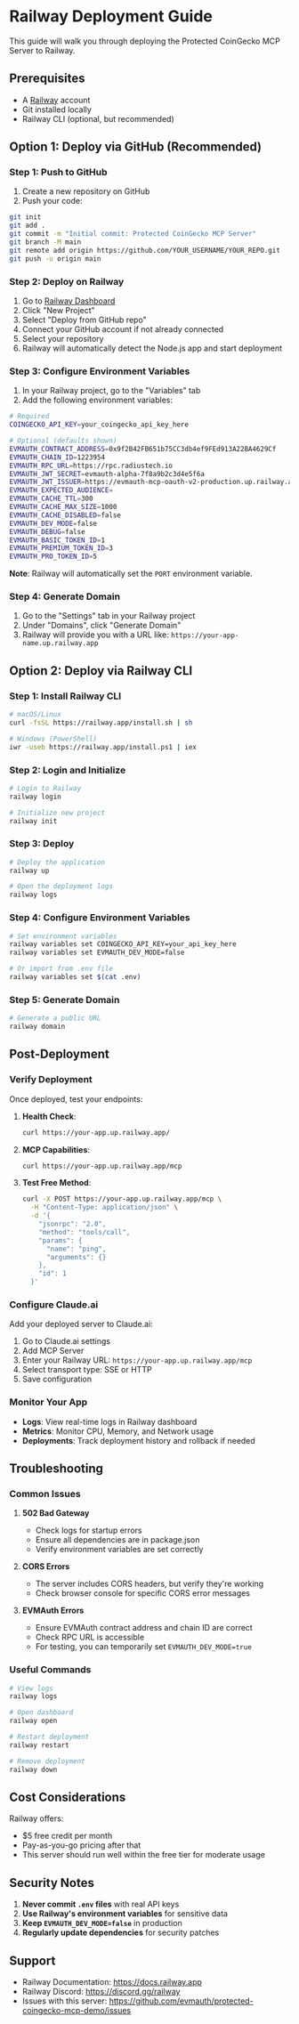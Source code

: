 # Railway Deployment Guide

This guide will walk you through deploying the Protected CoinGecko MCP Server to Railway.

## Prerequisites

- A [Railway](https://railway.app) account
- Git installed locally
- Railway CLI (optional, but recommended)

## Option 1: Deploy via GitHub (Recommended)

### Step 1: Push to GitHub

1. Create a new repository on GitHub
2. Push your code:
```bash
git init
git add .
git commit -m "Initial commit: Protected CoinGecko MCP Server"
git branch -M main
git remote add origin https://github.com/YOUR_USERNAME/YOUR_REPO.git
git push -u origin main
```

### Step 2: Deploy on Railway

1. Go to [Railway Dashboard](https://railway.app/dashboard)
2. Click "New Project"
3. Select "Deploy from GitHub repo"
4. Connect your GitHub account if not already connected
5. Select your repository
6. Railway will automatically detect the Node.js app and start deployment

### Step 3: Configure Environment Variables

1. In your Railway project, go to the "Variables" tab
2. Add the following environment variables:

```bash
# Required
COINGECKO_API_KEY=your_coingecko_api_key_here

# Optional (defaults shown)
EVMAUTH_CONTRACT_ADDRESS=0x9f2B42FB651b75CC3db4ef9FEd913A22BA4629Cf
EVMAUTH_CHAIN_ID=1223954
EVMAUTH_RPC_URL=https://rpc.radiustech.io
EVMAUTH_JWT_SECRET=evmauth-alpha-7f8a9b2c3d4e5f6a
EVMAUTH_JWT_ISSUER=https://evmauth-mcp-oauth-v2-production.up.railway.app
EVMAUTH_EXPECTED_AUDIENCE=
EVMAUTH_CACHE_TTL=300
EVMAUTH_CACHE_MAX_SIZE=1000
EVMAUTH_CACHE_DISABLED=false
EVMAUTH_DEV_MODE=false
EVMAUTH_DEBUG=false
EVMAUTH_BASIC_TOKEN_ID=1
EVMAUTH_PREMIUM_TOKEN_ID=3
EVMAUTH_PRO_TOKEN_ID=5
```

**Note**: Railway will automatically set the `PORT` environment variable.

### Step 4: Generate Domain

1. Go to the "Settings" tab in your Railway project
2. Under "Domains", click "Generate Domain"
3. Railway will provide you with a URL like: `https://your-app-name.up.railway.app`

## Option 2: Deploy via Railway CLI

### Step 1: Install Railway CLI

```bash
# macOS/Linux
curl -fsSL https://railway.app/install.sh | sh

# Windows (PowerShell)
iwr -useb https://railway.app/install.ps1 | iex
```

### Step 2: Login and Initialize

```bash
# Login to Railway
railway login

# Initialize new project
railway init
```

### Step 3: Deploy

```bash
# Deploy the application
railway up

# Open the deployment logs
railway logs
```

### Step 4: Configure Environment Variables

```bash
# Set environment variables
railway variables set COINGECKO_API_KEY=your_api_key_here
railway variables set EVMAUTH_DEV_MODE=false

# Or import from .env file
railway variables set $(cat .env)
```

### Step 5: Generate Domain

```bash
# Generate a public URL
railway domain
```

## Post-Deployment

### Verify Deployment

Once deployed, test your endpoints:

1. **Health Check**:
   ```bash
   curl https://your-app.up.railway.app/
   ```

2. **MCP Capabilities**:
   ```bash
   curl https://your-app.up.railway.app/mcp
   ```

3. **Test Free Method**:
   ```bash
   curl -X POST https://your-app.up.railway.app/mcp \
     -H "Content-Type: application/json" \
     -d '{
       "jsonrpc": "2.0",
       "method": "tools/call",
       "params": {
         "name": "ping",
         "arguments": {}
       },
       "id": 1
     }'
   ```

### Configure Claude.ai

Add your deployed server to Claude.ai:

1. Go to Claude.ai settings
2. Add MCP Server
3. Enter your Railway URL: `https://your-app.up.railway.app/mcp`
4. Select transport type: SSE or HTTP
5. Save configuration

### Monitor Your App

- **Logs**: View real-time logs in Railway dashboard
- **Metrics**: Monitor CPU, Memory, and Network usage
- **Deployments**: Track deployment history and rollback if needed

## Troubleshooting

### Common Issues

1. **502 Bad Gateway**
   - Check logs for startup errors
   - Ensure all dependencies are in package.json
   - Verify environment variables are set correctly

2. **CORS Errors**
   - The server includes CORS headers, but verify they're working
   - Check browser console for specific CORS error messages

3. **EVMAuth Errors**
   - Ensure EVMAuth contract address and chain ID are correct
   - Check RPC URL is accessible
   - For testing, you can temporarily set `EVMAUTH_DEV_MODE=true`

### Useful Commands

```bash
# View logs
railway logs

# Open dashboard
railway open

# Restart deployment
railway restart

# Remove deployment
railway down
```

## Cost Considerations

Railway offers:
- $5 free credit per month
- Pay-as-you-go pricing after that
- This server should run well within the free tier for moderate usage

## Security Notes

1. **Never commit `.env` files** with real API keys
2. **Use Railway's environment variables** for sensitive data
3. **Keep `EVMAUTH_DEV_MODE=false`** in production
4. **Regularly update dependencies** for security patches

## Support

- Railway Documentation: https://docs.railway.app
- Railway Discord: https://discord.gg/railway
- Issues with this server: https://github.com/evmauth/protected-coingecko-mcp-demo/issues
